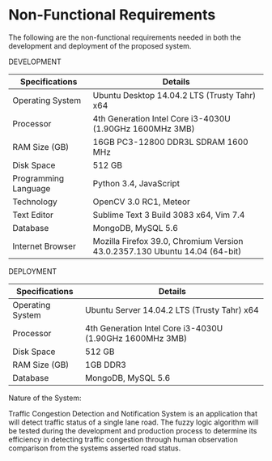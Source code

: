 # Non-Functional Requirements

The following are the non-functional requirements
needed in both the development and deployment of the proposed
system.

DEVELOPMENT

Specifications         | Details
-----------------------|----------------------------------------------------------
Operating System       | Ubuntu Desktop 14.04.2 LTS (Trusty Tahr) x64
Processor              | 4th Generation Intel Core i3-4030U (1.90GHz 1600MHz 3MB)
RAM Size (GB)          | 16GB PC3-12800 DDR3L SDRAM 1600 MHz
Disk Space             | 512 GB
Programming Language   | Python 3.4, JavaScript
Technology             | OpenCV 3.0 RC1, Meteor
Text Editor            | Sublime Text 3 Build 3083 x64, Vim 7.4
Database               | MongoDB, MySQL 5.6
Internet Browser       | Mozilla Firefox 39.0, Chromium Version 43.0.2357.130 Ubuntu 14.04 (64-bit)

DEPLOYMENT

Specifications         | Details
-----------------------|----------------------------------------------------------
Operating System       | Ubuntu Server 14.04.2 LTS (Trusty Tahr) x64
Processor              | 4th Generation Intel Core i3-4030U (1.90GHz 1600MHz 3MB)
Disk Space             | 512 GB
RAM Size (GB)          | 1GB DDR3
Database               | MongoDB, MySQL 5.6

Nature of the System:

Traffic Congestion Detection and Notification System is an application
that will detect traffic status of a single lane road.
The fuzzy logic algorithm will be tested during the
development and production process to determine its efficiency
in detecting traffic congestion through human observation comparison
from the systems asserted road status.

